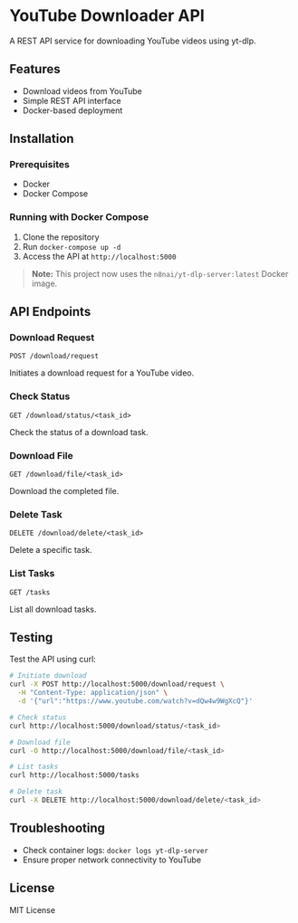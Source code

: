 # YouTube Downloader API

A REST API service for downloading YouTube videos using yt-dlp.

## Features

- Download videos from YouTube
- Simple REST API interface
- Docker-based deployment

## Installation

### Prerequisites
- Docker
- Docker Compose

### Running with Docker Compose

1. Clone the repository
2. Run `docker-compose up -d`
3. Access the API at `http://localhost:5000`

> **Note:** This project now uses the `n8nai/yt-dlp-server:latest` Docker image.

## API Endpoints

### Download Request
```
POST /download/request
```
Initiates a download request for a YouTube video.

### Check Status
```
GET /download/status/<task_id>
```
Check the status of a download task.

### Download File
```
GET /download/file/<task_id>
```
Download the completed file.

### Delete Task
```
DELETE /download/delete/<task_id>
```
Delete a specific task.

### List Tasks
```
GET /tasks
```
List all download tasks.

## Testing

Test the API using curl:

```bash
# Initiate download
curl -X POST http://localhost:5000/download/request \
  -H "Content-Type: application/json" \
  -d '{"url":"https://www.youtube.com/watch?v=dQw4w9WgXcQ"}'

# Check status
curl http://localhost:5000/download/status/<task_id>

# Download file
curl -O http://localhost:5000/download/file/<task_id>

# List tasks
curl http://localhost:5000/tasks

# Delete task
curl -X DELETE http://localhost:5000/download/delete/<task_id>
```

## Troubleshooting

- Check container logs: `docker logs yt-dlp-server`
- Ensure proper network connectivity to YouTube

## License

MIT License